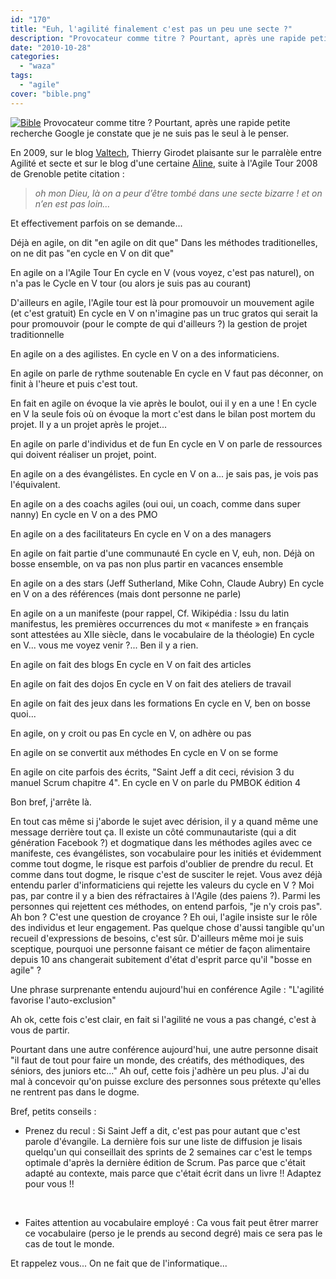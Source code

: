 ```yaml
---
id: "170"
title: "Euh, l'agilité finalement c'est pas un peu une secte ?"
description: "Provocateur comme titre ? Pourtant, après une rapide petite recherche Google je constate que je ne suis pas le seul à le penser."
date: "2010-10-28"
categories: 
  - "waza"
tags: 
  - "agile"
cover: "bible.png"
---
```


[![](/images/bible.png "Bible")](http://eventuallycoding.com/wp-content/uploads/2010/10/bible.png) Provocateur comme titre ? Pourtant, après une rapide petite recherche Google je constate que je ne suis pas le seul à le penser.

En 2009, sur le blog [Valtech](http://blog.valtech.fr/wordpress/2009/01/23/retour-sur-agile-open-france-2009/), Thierry Girodet plaisante sur le parralèle entre Agilité et secte et sur le blog d'une certaine [Aline](http://techaline.wordpress.com/2008/10/13/pour-etre-en-forme-soyez-agiles/), suite à l'Agile Tour 2008 de Grenoble petite citation :

> _oh mon Dieu, là on a peur d’être tombé dans une secte bizarre ! et on n’en est pas loin…_

Et effectivement parfois on se demande...

Déjà en agile, on dit "en agile on dit que" Dans les méthodes traditionelles, on ne dit pas "en cycle en V on dit que"

En agile on a l'Agile Tour En cycle en V (vous voyez, c'est pas naturel), on n'a pas le Cycle en V tour (ou alors je suis pas au courant)

D'ailleurs en agile, l'Agile tour est là pour promouvoir un mouvement agile (et c'est gratuit) En cycle en V on n'imagine pas un truc gratos qui serait la pour promouvoir (pour le compte de qui d'ailleurs ?) la gestion de projet traditionnelle

En agile on a des agilistes. En cycle en V on a des informaticiens.

En agile on parle de rythme soutenable En cycle en V faut pas déconner, on finit à l'heure et puis c'est tout.

En fait en agile on évoque la vie après le boulot, oui il y en a une ! En cycle en V la seule fois où on évoque la mort c'est dans le bilan post mortem du projet. Il y a un projet après le projet...

En agile on parle d'individus et de fun En cycle en V on parle de ressources qui doivent réaliser un projet, point.

En agile on a des évangélistes. En cycle en V on a... je sais pas, je vois pas l'équivalent.

En agile on a des coachs agiles (oui oui, un coach, comme dans super nanny) En cycle en V on a des PMO

En agile on a des facilitateurs En cycle en V on a des managers

En agile on fait partie d'une communauté En cycle en V, euh, non. Déjà on bosse ensemble, on va pas non plus partir en vacances ensemble

En agile on a des stars (Jeff Sutherland, Mike Cohn, Claude Aubry) En cycle en V on a des références (mais dont personne ne parle)

En agile on a un manifeste (pour rappel, Cf. Wikipédia : Issu du latin manifestus, les premières occurrences du mot « manifeste » en français sont attestées au XIIe siècle, dans le vocabulaire de la théologie) En cycle en V... vous me voyez venir ?... Ben il y a rien.

En agile on fait des blogs En cycle en V on fait des articles

En agile on fait des dojos En cycle en V on fait des ateliers de travail

En agile on fait des jeux dans les formations En cycle en V, ben on bosse quoi...

En agile, on y croit ou pas En cycle en V, on adhère ou pas

En agile on se convertit aux méthodes En cycle en V on se forme

En agile on cite parfois des écrits, "Saint Jeff a dit ceci, révision 3 du manuel Scrum chapitre 4". En cycle en V on parle du PMBOK édition 4

Bon bref, j'arrête là.

En tout cas même si j'aborde le sujet avec dérision, il y a quand même une message derrière tout ça. Il existe un côté communautariste (qui a dit génération Facebook ?) et dogmatique dans les méthodes agiles avec ce manifeste, ces évangélistes, son vocabulaire pour les initiés et évidemment comme tout dogme, le risque est parfois d'oublier de prendre du recul. Et comme dans tout dogme, le risque c'est de susciter le rejet. Vous avez déjà entendu parler d'informaticiens qui rejette les valeurs du cycle en V ? Moi pas, par contre il y a bien des réfractaires à l'Agile (des paiens ?). Parmi les personnes qui rejettent ces méthodes, on entend parfois, "je n'y crois pas". Ah bon ? C'est une question de croyance ? Eh oui, l'agile insiste sur le rôle des individus et leur engagement. Pas quelque chose d'aussi tangible qu'un recueil d'expressions de besoins, c'est sûr. D'ailleurs même moi je suis sceptique, pourquoi une personne faisant ce métier de façon alimentaire depuis 10 ans changerait subitement d'état d'esprit parce qu'il "bosse en agile" ?

Une phrase surprenante entendu aujourd'hui en conférence Agile : "L'agilité favorise l'auto-exclusion"

Ah ok, cette fois c'est clair, en fait si l'agilité ne vous a pas changé, c'est à vous de partir.

Pourtant dans une autre conférence aujourd'hui, une autre personne disait "il faut de tout pour faire un monde, des créatifs, des méthodiques, des séniors, des juniors etc..." Ah ouf, cette fois j'adhère un peu plus. J'ai du mal à concevoir qu'on puisse exclure des personnes sous prétexte qu'elles ne rentrent pas dans le dogme.

Bref, petits conseils :

- Prenez du recul : Si Saint Jeff a dit, c'est pas pour autant que c'est parole d'évangile. La dernière fois sur une liste de diffusion je lisais quelqu'un qui conseillait des sprints de 2 semaines car c'est le temps optimale d'après la dernière édition de Scrum. Pas parce que c'était adapté au contexte, mais parce que c'était écrit dans un livre !! Adaptez pour vous !!

 

- Faites attention au vocabulaire employé : Ca vous fait peut êtrer marrer ce vocabulaire (perso je le prends au second degré) mais ce sera pas le cas de tout le monde.

Et rappelez vous... On ne fait que de l'informatique...
